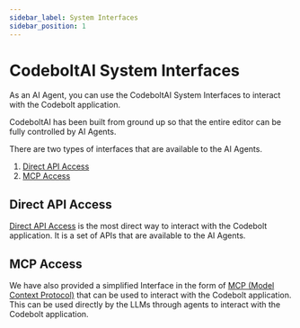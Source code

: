 ```yaml
---
sidebar_label: System Interfaces
sidebar_position: 1
---
```

# CodeboltAI System Interfaces

As an AI Agent, you can use the CodeboltAI System Interfaces to interact with the Codebolt application.

CodeboltAI has been built from ground up so that the entire editor can be fully controlled by AI Agents. 

There are two types of interfaces that are available to the AI Agents.

1. [Direct API Access](/docs/api/apiaccess/)
2. [MCP Access](/docs/api/mcpAPI/)

## Direct API Access

[Direct API Access](/docs/api/apiaccess/) is the most direct way to interact with the Codebolt application. It is a set of APIs that are available to the AI Agents.

## MCP Access

We have also provided a simplified Interface in the form of [MCP (Model Context Protocol)](/docs/api/mcpAPI/) that can be used to interact with the Codebolt application.
This can be used directly by the LLMs through agents to interact with the Codebolt application.